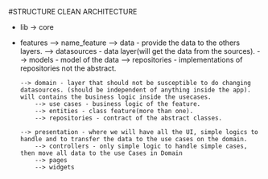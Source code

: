 #STRUCTURE CLEAN ARCHITECTURE

 - lib -> core

  - features
    --> name_feature
        --> data - provide the data to the others layers.
            --> datasources - data layer(will get the data from the sources).
            --> models - model of the data
            --> repositories - implementations of repositories not the abstract.

        --> domain - layer that should not be susceptible to do changing datasources. (should be independent of anything inside the app). will contains the business logic inside the usecases.
            --> use cases - business logic of the feature.
            --> entities - class feature(more than one).
            --> repositories - contract of the abstract classes.

        --> presentation - where we will have all the UI, simple logics to handle and to transfer the data to the use cases on the domain.
            --> controllers - only simple logic to handle simple cases, then move all data to the use Cases in Domain
            --> pages
            --> widgets